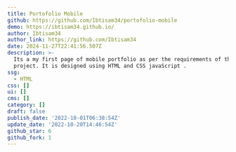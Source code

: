 ```yaml
---
title: Portofolio Mobile
github: https://github.com/Ibtisam34/portofolio-mobile
demo: https://ibtisam34.github.io/
author: Ibtisam34
author_link: https://github.com/Ibtisam34
date: 2024-11-27T22:41:56.507Z
description: >-
  Its a my first page of mobile portfolio as per the requirements of the
  project. It is designed using HTML and CSS javaScript .
ssg:
  - HTML
css: []
ui: []
cms: []
category: []
draft: false
publish_date: '2022-10-01T06:38:54Z'
update_date: '2022-10-20T14:46:54Z'
github_star: 6
github_fork: 1
---
```

